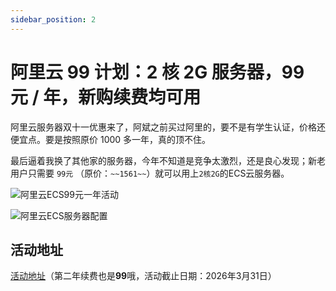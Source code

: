 ```yaml
---
sidebar_position: 2
---
```


# 阿里云 99 计划：2 核 2G 服务器，99 元 / 年，新购续费均可用

阿里云服务器双十一优惠来了，阿斌之前买过阿里的，要不是有学生认证，价格还便宜点。要是按照原价 1000 多一年，真的顶不住。

最后逼着我换了其他家的服务器，今年不知道是竞争太激烈，还是良心发现；新老用户只需要 `99元` （原价：`~~1561~~`）就可以用上`2核2G`的ECS云服务器。

![阿里云ECS99元一年活动](https://usacdn.wangdu.site/file/blog-cdn/WP-CDN-02/2023/202311082037765.webp)

![阿里云ECS服务器配置](https://usacdn.wangdu.site/file/blog-cdn/WP-CDN-02/2023/202311082039718.webp)

## 活动地址

[活动地址](https://www.aliyun.com/lowcode/promotion/allinaliyun/99program?source=5176.11533457&userCode=5jirorgx)（第二年续费也是**99**哦，活动截止日期：2026年3月31日）